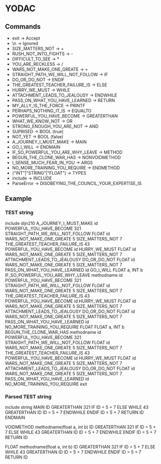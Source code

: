 # YODAC

## Commands

- exit -> Accept
- \n -> Ignored
- SIZE_MATTERS_NOT -> +
- RUSH_NOT_INTO_FIGHTS -> -
- DIFFICULT_TO_SEE -> *
- YOU_ARE_RECKLESS -> /
- WARS_NOT_MAKE_ONE_GREATE -> =
- STRAIGHT_PATH_WE_WILL_NOT_FOLLOW -> IF
- DO_OR_DO_NOT -> ENDIF
- THE_GREATEST_TEACHER_FAILURE_IS -> ELSE
- HURRY_WE_MUST -> WHILE
- ATTACHMENT_LEADS_TO_JEALOUSY -> ENDWHILE
- PASS_ON_WHAT_YOU_HAVE_LEARNED -> RETURN
- MY_ALLY_IS_THE_FORCE -> PRINTF
- PERHAPS_NOTHING_IT_IS -> EQUALTO
- POWERFUL_YOU_HAVE_BECOME -> GREATERTHAN
- WHAT_WE_KNOW_NOT -> OR
- STRONG_ENOUGH_YOU_ARE_NOT -> AND
- SUPRISED -> BOOL (true)
- NOT_YET -> BOOL (false)
- A_JOURNEY_I_MUST_MAKE -> MAIN
- GO_I_WILL -> ENDMAIN
- IF_SO_POWERFUL_YOU_ARE_WHY_LEAVE -> METHOD
- BEGUN_THE_CLONE_WAR_HAS -> NONVOIDMETHOD
- I_SENSE_MUCH_FEAR_IN_YOU -> ARGS
- NO_MORE_TRAINING_YOU_REQUIRE -> ENDMETHOD
- ("INT"|"STRING"|"FLOAT") -> TYPES
- include -> INCLUDE
- ParseError -> DISOBEYING_THE_COUNCIL_YOUR_EXPERTISE_IS

## Example 

### TEST string

include dijn210
A_JOURNEY_I_MUST_MAKE
id POWERFUL_YOU_HAVE_BECOME 321 STRAIGHT_PATH_WE_WILL_NOT_FOLLOW
FLOAT id WARS_NOT_MAKE_ONE_GREATE 5 SIZE_MATTERS_NOT 7
THE_GREATEST_TEACHER_FAILURE_IS
43 POWERFUL_YOU_HAVE_BECOME id HURRY_WE_MUST
FLOAT id WARS_NOT_MAKE_ONE_GREATE 5 SIZE_MATTERS_NOT 7
ATTACHMENT_LEADS_TO_JEALOUSY
DO_OR_DO_NOT
FLOAT id WARS_NOT_MAKE_ONE_GREATE 5 SIZE_MATTERS_NOT 7
PASS_ON_WHAT_YOU_HAVE_LEARNED id
GO_I_WILL
FLOAT a, INT b IF_SO_POWERFUL_YOU_ARE_WHY_LEAVE methodname
id POWERFUL_YOU_HAVE_BECOME 321 STRAIGHT_PATH_WE_WILL_NOT_FOLLOW
FLOAT id WARS_NOT_MAKE_ONE_GREATE 5 SIZE_MATTERS_NOT 7
THE_GREATEST_TEACHER_FAILURE_IS
43 POWERFUL_YOU_HAVE_BECOME id HURRY_WE_MUST
FLOAT id WARS_NOT_MAKE_ONE_GREATE 5 SIZE_MATTERS_NOT 7
ATTACHMENT_LEADS_TO_JEALOUSY
DO_OR_DO_NOT
FLOAT id WARS_NOT_MAKE_ONE_GREATE 5 SIZE_MATTERS_NOT 7
PASS_ON_WHAT_YOU_HAVE_LEARNED id
NO_MORE_TRAINING_YOU_REQUIRE
FLOAT FLOAT a, INT b BEGUN_THE_CLONE_WAR_HAS methodname
id POWERFUL_YOU_HAVE_BECOME 321 STRAIGHT_PATH_WE_WILL_NOT_FOLLOW
FLOAT id WARS_NOT_MAKE_ONE_GREATE 5 SIZE_MATTERS_NOT 7
THE_GREATEST_TEACHER_FAILURE_IS
43 POWERFUL_YOU_HAVE_BECOME id HURRY_WE_MUST
FLOAT id WARS_NOT_MAKE_ONE_GREATE 5 SIZE_MATTERS_NOT 7
ATTACHMENT_LEADS_TO_JEALOUSY
DO_OR_DO_NOT
FLOAT id WARS_NOT_MAKE_ONE_GREATE 5 SIZE_MATTERS_NOT 7
PASS_ON_WHAT_YOU_HAVE_LEARNED id
NO_MORE_TRAINING_YOU_REQUIRE
exit

### Parsed TEST string 

include string
MAIN
ID GREATERTHAN 321 IF
ID = 5 + 7
ELSE
WHILE 43 GREATERTHAN ID
ID = 5 + 7
ENDWHILE
ENDIF
ID = 5 + 7
RETURN ID
ENDMAIN

VOIDMETHOD methodname(float a, int b)
ID GREATERTHAN 321 IF
ID = 5 + 7
ELSE
WHILE 43 GREATERTHAN ID
ID = 5 + 7
ENDWHILE
ENDIF
ID = 5 + 7
RETURN ID

FLOAT methodname(float a, int b)
ID GREATERTHAN 321 IF
ID = 5 + 7
ELSE
WHILE 43 GREATERTHAN ID
ID = 5 + 7
ENDWHILE
ENDIF
ID = 5 + 7
RETURN ID

